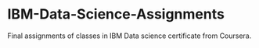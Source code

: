 # IBM-Data-Science-Assignments
Final assignments of classes in IBM Data science certificate from Coursera. 
